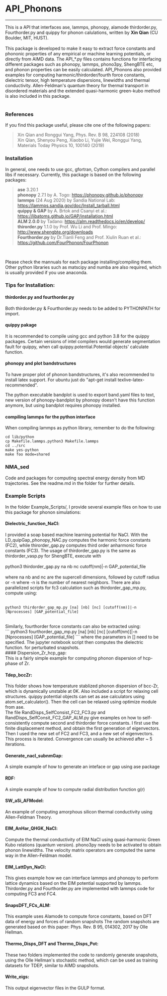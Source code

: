 # API_Phonons
----
This is a API that interfaces ase, lammps, phonopy, alamode thirdorder.py, Fourthorder.py and quippy for phonon calulations, written
by **Xin Qian** (CU Boulder, MIT, HUST). <br />
<br />
This package is developed to make it easy to extract  force constants and phononic properties of any 
empirical or machine learning potentials, or directly from AIMD data. The API_*.py files contains functions for interfacing 
different packages such as phonopy, lammps, phono3py, ShengBTE etc, and phonon properties can be easily calculated. API_Phonons also provided examples for computing harmonic/thirdorder/fourth force constants, dielectric tensor, high temperature dispersions, linewidths and thermal conductivity. Allen-Feldman's quantum theory for thermal transport in disordered materials and the extended quasi-harmonic green-kubo method is also included in this package. <br />
<br />

### References
If you find this package useful, please cite one of the following papers:  
> Xin Qian and Ronggui Yang, Phys. Rev. B 98, 224108 (2018)  
> Xin Qian, Shenyou Peng, Xiaobo Li, Yujie Wei, Ronggui Yang, Materials Today Physics 10, 100140 (2019)  
### Installation

In general, one needs to use gcc, gfortran, Cython compilers and parallel libs if necessary. 
Currently, this package is based on the following packages:<br />

> **ase** 3.20.1  
> **phonopy** 2.7.1 by A. Togo: https://phonopy.github.io/phonopy  
> **lammps** (24 Aug 2020) by Sandia National Lab: https://lammps.sandia.gov/doc/Install_tarball.html  
> **quippy & GAP** by A. Brtok and Csanyi et al.: https://libatoms.github.io/GAP/installation.html  
> **ALM 2.0.0** by Tadano: https://alm.readthedocs.io/en/develop/   
> **thirorder.py** 1.1.0 by Prof. Wu Li and Prof. Mingo: http://www.shengbte.org/downloads  
> **Fourthorder.py** by Dr.Tianli Feng and Prof. Xiulin Ruan et al.: https://github.com/FourPhonon/FourPhonon  
<br />

Please check the mannuals for each package installing/compiling them. 
Other python libraries such as matscipy and numba are also required, which is usually provided if you use anaconda.

### Tips for Installation:

#### thirdorder.py and fourthorder.py
Both thirdorder.py & Fourthorder.py needs to be added to PYTHONPATH for import.

#### quippy pakage
It is recommended to compile using gcc and python 3.8 for the quippy packages.
Certain versions of intel compilers would generate segmentation fault for quippy, when call
quippy.potential.Potential objects' calculate function. 

#### phonopy and plot bandstructures
To have proper plot of phonon bandstructures, it's also recommended to install latex support. 
For ubuntu just do "apt-get install texlive-latex-recommended". 

The python executable bandplot is used to export band.yaml files to text, new version of 
phonopy-bandplot by phonopy doesn't have this function anymore, but using bandplot requires 
phonopy installed.

#### compiling lammps for the python interface
When compiling lammps as python library, remember to do the following: <br />

```
cd lib/python
cp Makefile.lammps.python3 Makefile.lammps
cd ../src
make yes-python
make foo mode=shared
```


### NMA_sed
Code and packages for computing spectral energy density from MD trajectories. See the readme.md in the folder for further details.

### Example Scripts

In the folder Example_Scripts/, I provide several example files on how to use this package for phonon simulations:<br />

#### Dielectric_function_NaCl:<br />
I provided a soap based machine learning potential for NaCl. With the LD_quipGap_phonopy_NAC.py computes the 
harmonic force constants (FC2), while thirorder_gap.py computes third order anharmonic force constants (FC3). The 
usage of thirdorder_gap.py is the same as thirdorder_vasp.py for ShengBTE, execute with <br />
<br />
python3 thirdorder_gap.py na nb nc cutoff(nm)|-n GAP_potential_file <br />
<br />
where na nb and nc are the supercell dimensions, followed by cutoff radius or -n where -n is the number of nearest
neighbors. There are also parallelized scripts for fc3 calculation such as thirdorder_gap_mp.py, compute using:<br />
<br />
```
python3 thirdorder_gap_mp.py [na] [nb] [nc] [cutoff(nm)]|-n [Nprocesses] [GAP_potential_file]
```
<br />
Similarly, fourthorder force constants can also be extracted using:
<br />
```
python3 fourthorder_gap_mp.py [na] [nb] [nc] [cutoff(nm)]|-n [Nprocesses] [GAP_potential_file]
```
where the parameters in [] need to be specified. 
The jupyter notebook script then computes the dielectric function.  
for perturbated snapshots. 
<br />
#### Dispersion_Zr_hcp_gap:<br />
This is a fairly simple example for computing phonon dispersion of hcp-phase of Zr.
<br />

#### Tdep_bccZr:<br />
This folder shows how temperature stablized phonon dispersion of bcc-Zr, which 
is dynamically unstable at 0K. Also included a script for relaxing cell structures.
quippy potential objects can set as ase calculators using atom.set_calculator(). Then
the cell can be relaxed using optimize module from ase.
<br />
The file RandDisps_SelfConsist_FC2_FC3.py and RandDisps_SelfConsit_FC2_GAP_ALM.py give examples on how to self-consistently compute second 
and thirdorder force constants. I first use the finite displacement method, and obtain the first generation of eigenvectors. Then I used 
the new set of FC2 and FC3, and a new set of eigenvectors. This process is iterated. Convergence can usually be achieved after ~ 5 iterations.
<br />

#### Generate_nacl_subnmGap:<br />
A simple example of how to generate an inteface or gap using ase package <br />

#### RDF:<br />
A simple example of how to compute radial distribution function g(r) <br />

#### SW_aSi_AFModel:<br />
An example of computing amorphous silicon thermal conductivity using Allen-Feldman Theory.  <br />


#### EIM_AnHar_QHGK_NaCl:<br />
Compute the thermal conductivity of EIM NaCl using quasi-harmonic Green Kubo relations (quantum version). phono3py needs to be activated to obtain
phonon linewidths. The velocity matrix operators are computed the same way in the Allen-Feldman model.

#### EIM_LattDyn_NaCl:<br />
This gives example how we can interface lammps and phonopy to perform lattice dynamics based on the EIM potential supported
by lammps. Thirdorder.py and Fourthorder.py are implemented with lammps code for computing FC3 and FC4.
<br />
#### SnapsDFT_FCs_ALM:<br />
This example uses Alamode to compute force constants, based on DFT data of energy and forces of random snapshots
The random snapshots are generated based on this paper: Phys. Rev. B 95, 014302, 2017 by Olle Hellman. 
<br />

#### Thermo_Disps_DFT and Thermo_Disps_Pot:<br />
These two folders implemented the code to randomly generate snapshots, using the Olle Hellman's stochastic method, which can be
used as training datasets for TDEP, similar to AIMD snapshots.
<br />
#### Write_eigs:<br />
This output eigenvector files in the GULP format. 


